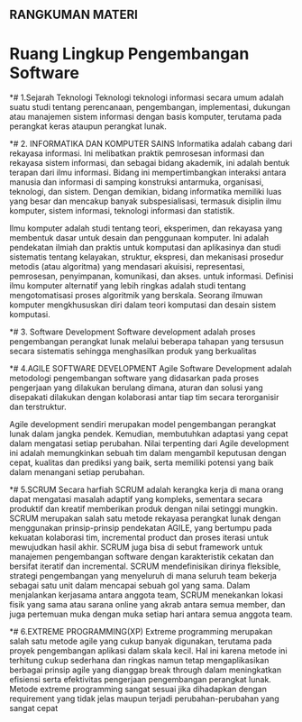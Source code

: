## RANGKUMAN MATERI

# Ruang Lingkup Pengembangan Software
*# 1.Sejarah Teknologi Teknologi
teknologi informasi secara umum adalah suatu studi tentang perencanaan, pengembangan, implementasi, dukungan atau manajemen sistem informasi dengan basis komputer, terutama pada perangkat keras ataupun perangkat lunak.

*# 2. INFORMATIKA DAN KOMPUTER SAINS
Informatika adalah cabang dari rekayasa informasi. Ini melibatkan praktik pemrosesan informasi dan rekayasa sistem informasi, dan sebagai bidang akademik, ini adalah bentuk terapan dari ilmu informasi. Bidang ini mempertimbangkan interaksi antara manusia dan informasi di samping konstruksi antarmuka, organisasi, teknologi, dan sistem. Dengan demikian, bidang informatika memiliki luas yang besar dan mencakup banyak subspesialisasi, termasuk disiplin ilmu komputer, sistem informasi, teknologi informasi dan statistik. 

Ilmu komputer adalah studi tentang teori, eksperimen, dan rekayasa yang membentuk dasar untuk desain dan penggunaan komputer. Ini adalah pendekatan ilmiah dan praktis untuk komputasi dan aplikasinya dan studi sistematis tentang kelayakan, struktur, ekspresi, dan mekanisasi prosedur metodis (atau algoritma) yang mendasari akuisisi, representasi, pemrosesan, penyimpanan, komunikasi, dan akses. untuk informasi. Definisi ilmu komputer alternatif yang lebih ringkas adalah studi tentang mengotomatisasi proses algoritmik yang berskala. Seorang ilmuwan komputer mengkhususkan diri dalam teori komputasi dan desain sistem komputasi.

*# 3. Software Development
Software development adalah proses pengembangan perangkat lunak melalui beberapa tahapan yang tersusun secara sistematis sehingga menghasilkan produk yang berkualitas

*# 4.AGILE SOFTWARE DEVELOPMENT
Agile Software Development adalah metodologi pengembangan software yang didasarkan pada proses pengerjaan yang dilakukan berulang dimana, aturan dan solusi yang disepakati dilakukan dengan kolaborasi antar tiap tim secara terorganisir dan terstruktur.

Agile development sendiri merupakan model pengembangan perangkat lunak dalam jangka pendek. Kemudian, membutuhkan adaptasi yang cepat dalam mengatasi setiap perubahan. Nilai terpenting dari Agile development ini adalah memungkinkan sebuah tim dalam mengambil keputusan dengan cepat, kualitas dan prediksi yang baik, serta memiliki potensi yang baik dalam menangani setiap perubahan.

*# 5.SCRUM
Secara harfiah SCRUM adalah kerangka kerja di mana orang dapat mengatasi masalah adaptif yang kompleks, sementara secara produktif dan kreatif memberikan produk dengan nilai setinggi mungkin. SCRUM merupakan salah satu metode rekayasa perangkat lunak dengan menggunakan prinsip-prinsip pendekatan AGILE, yang bertumpu pada kekuatan kolaborasi tim, incremental product dan proses iterasi untuk mewujudkan hasil akhir.
SCRUM juga bisa di sebut framework untuk manajemen pengembangan software dengan karakteristik cekatan dan bersifat iteratif dan incremental. SCRUM mendefinisikan dirinya fleksible, strategi pengembangan yang menyeluruh di mana seluruh team bekerja sebagai satu unit dalam mencapai sebuah gol yang sama. Dalam menjalankan kerjasama antara anggota team, SCRUM menekankan lokasi fisik yang sama atau sarana online yang akrab antara semua member, dan juga pertemuan muka dengan muka setiap hari antara semua anggota team.

*# 6.EXTREME PROGRAMMING(XP)
Extreme programming merupakan salah satu metode agile yang cukup banyak digunakan, terutama pada proyek pengembangan aplikasi dalam skala kecil. Hal ini karena metode ini terhitung cukup sederhana dan ringkas namun tetap mengaplikasikan berbagai prinsip agile yang dianggap break through dalam meningkatkan efisiensi serta efektivitas pengerjaan pengembangan perangkat lunak. Metode extreme programming sangat sesuai jika dihadapkan dengan requirement yang tidak jelas maupun terjadi perubahan-perubahan yang sangat cepat

